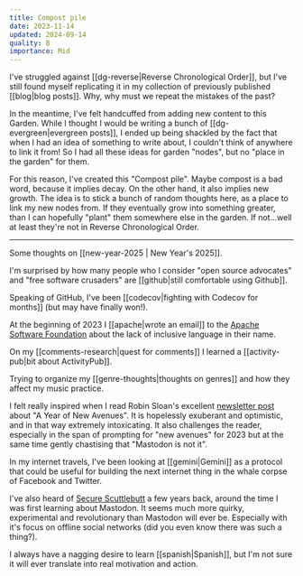 ```yaml
---
title: Compost pile
date: 2023-11-14
updated: 2024-09-14
quality: B
importance: Mid
---
```


I've struggled against [[dg-reverse|Reverse Chronological Order]], but I've still found myself replicating it in my collection of previously published [[blog|blog posts]]. Why, why must we repeat the mistakes of the past?

In the meantime, I've felt handcuffed from adding new content to this Garden. While I thought I would be writing a bunch of [[dg-evergreen|evergreen posts]], I ended up being shackled by the fact that when I had an idea of something to write about, I couldn't think of anywhere to link it from! So I had all these ideas for garden "nodes", but no "place in the garden" for them.

For this reason, I've created this "Compost pile". Maybe compost is a bad word, because it implies decay. On the other hand, it also implies new growth. The idea is to stick a bunch of random thoughts here, as a place to link my new nodes from. If they eventually grow into something greater, than I can hopefully "plant" them somewhere else in the garden. If not...well at least they're not in Reverse Chronological Order.

---

Some thoughts on [[new-year-2025 | New Year's 2025]].

I'm surprised by how many people who I consider "open source advocates" and "free software crusaders" are [[github|still comfortable using Github]].

Speaking of GitHub, I've been [[codecov|fighting with Codecov for months]] (but may have finally won!).

At the beginning of 2023 I [[apache|wrote an email]] to the [Apache Software Foundation](https://www.apache.org/) about the lack of inclusive language in their name.

On my [[comments-research|quest for comments]] I learned a [[activity-pub|bit about ActivityPub]].

Trying to organize my [[genre-thoughts|thoughts on genres]] and how they affect my music practice.

I felt really inspired when I read Robin Sloan's excellent [newsletter post](https://www.robinsloan.com/lab/new-avenues/) about "A Year of New Avenues". It is hopelessly exuberant and optimistic, and in that way extremely intoxicating. It also challenges the reader, especially in the span of prompting for "new avenues" for 2023 but at the same time gently chastising that "Mastodon is not it".

In my internet travels, I've been looking at [[gemini|Gemini]] as a protocol that could be useful for building the next internet thing in the whale corpse of Facebook and Twitter.

I've also heard of [Secure Scuttlebutt](https://scuttlebutt.nz/) a few years back, around the time I was first learning about Mastodon. It seems much more quirky, experimental and revolutionary than Mastodon will ever be. Especially with it's focus on offline social networks (did you even know there was such a thing?).

I always have a nagging desire to learn [[spanish|Spanish]], but I'm not sure it will ever translate into real motivation and action.
